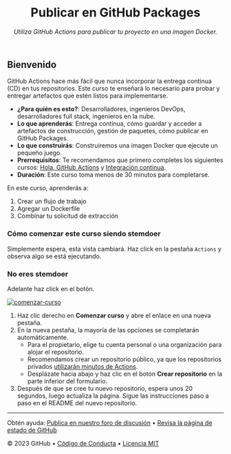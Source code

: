 <header>

<!--
  <<< Notas del autor: Encabezado del curso >>>
  Incluye una imagen de 1280×640, el título del curso en caso de oración y una descripción concisa en énfasis.
  En la configuración de tu repositorio: habilita el repositorio de plantillas, agrega tu imagen social de 1280×640, elimina automáticamente las ramas principales.
  Agrega tu licencia de código abierto, GitHub utiliza la licencia MIT.
-->

# Publicar en GitHub Packages

_Utiliza GitHub Actions para publicar tu proyecto en una imagen Docker._

</header>

<!--
  <<< Notas del autor: Inicio del curso >>>
  Incluye el botón de inicio, una nota sobre los minutos de acciones,
  y dile al aprendiz por qué debería tomar el curso.
-->

## Bienvenido

GitHub Actions hace más fácil que nunca incorporar la entrega continua (CD) en tus repositorios. Este curso te enseñará lo necesario para probar y entregar artefactos que estén listos para implementarse.

- **¿Para quién es esto?**: Desarrolladores, ingenieros DevOps, desarrolladores full stack, ingenieros en la nube.
- **Lo que aprenderás**: Entrega continua, cómo guardar y acceder a artefactos de construcción, gestión de paquetes, cómo publicar en GitHub Packages.
- **Lo que construirás**: Construiremos una imagen Docker que ejecute un pequeño juego.
- **Prerrequisitos**: Te recomendamos que primero completes los siguientes cursos: [Hola, GitHub Actions](https://github.com/skills/hello-github-actions) y [Integración continua](https://github.com/skills/continuous-integration).
- **Duración**: Este curso toma menos de 30 minutos para completarse.


En este curso, aprenderás a:

1. Crear un flujo de trabajo
2. Agregar un Dockerfile
3. Combinar tu solicitud de extracción

### Cómo comenzar este curso siendo stemdoer

Simplemente espera, esta vista cambiará. 
Haz click en la pestaña ``Actions`` y observa algo se está ejecutando.

### No eres stemdoer

Adelante haz click en el botón.


[![comenzar-curso](https://user-images.githubusercontent.com/1221423/235727646-4a590299-ffe5-480d-8cd5-8194ea184546.svg)](https://github.com/new?template_name=publish-packages&template_owner=stemdo-labs&visibility=public)

1. Haz clic derecho en **Comenzar curso** y abre el enlace en una nueva pestaña.
2. En la nueva pestaña, la mayoría de las opciones se completarán automáticamente.
   - Para el propietario, elige tu cuenta personal o una organización para alojar el repositorio.
   - Recomendamos crear un repositorio público, ya que los repositorios privados [utilizarán minutos de Actions](https://docs.github.com/billing/managing-billing-for-github-actions/about-billing-for-github-actions).
   - Desplázate hacia abajo y haz clic en el botón **Crear repositorio** en la parte inferior del formulario.
3. Después de que se cree tu nuevo repositorio, espera unos 20 segundos, luego actualiza la página. Sigue las instrucciones paso a paso en el README del nuevo repositorio.

<footer>

<!--
  <<< Notas del autor: Pie de página >>>
  Agrega un enlace para obtener soporte, página de estado de GitHub, código de conducta, enlace de licencia.
-->

---

Obtén ayuda: [Publica en nuestro foro de discusión](https://github.com/orgs/skills/discussions/categories/test-with-actions) &bull; [Revisa la página de estado de GitHub](https://www.githubstatus.com/)

&copy; 2023 GitHub &bull; [Código de Conducta](https://www.contributor-covenant.org/version/2/1/code_of_conduct/code_of_conduct.md) &bull; [Licencia MIT](https://gh.io/mit)

</footer>
